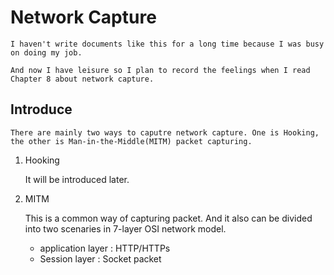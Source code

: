 # Network Capture

    I haven't write documents like this for a long time because I was busy on doing my job. 

    And now I have leisure so I plan to record the feelings when I read Chapter 8 about network capture.

## Introduce 

    There are mainly two ways to caputre network capture. One is Hooking, the other is Man-in-the-Middle(MITM) packet capturing.

1. Hooking

    It will be introduced later.

2. MITM

   This is a common way of capturing packet. And it also can be divided into two scenaries in 7-layer OSI network model.

   +  application layer : HTTP/HTTPs
   +  Session layer : Socket packet
